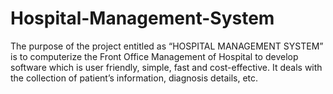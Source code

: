 # Hospital-Management-System
The purpose of the project entitled as “HOSPITAL MANAGEMENT SYSTEM” is to computerize the Front Office Management of Hospital to develop software which is user friendly, simple, fast and cost-effective. It deals with the collection of patient’s information, diagnosis details, etc.
